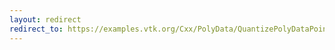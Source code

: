 ```yaml
---
layout: redirect
redirect_to: https://examples.vtk.org/Cxx/PolyData/QuantizePolyDataPoints/
---
```

